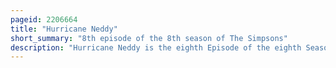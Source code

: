 ```yaml
---
pageid: 2206664
title: "Hurricane Neddy"
short_summary: "8th episode of the 8th season of The Simpsons"
description: "Hurricane Neddy is the eighth Episode of the eighth Season of american animated Television Series the Simpsons. The Episode was broadcast on the Fox Network in the united States on December 29 1996. It was written by Steve Young, directed by Bob Anderson, and features a Cameo by Jon Lovitz as Jay Sherman from the Critic. In the Episode a violent Hurricane Strikes springfield. The only House destroyed Belongs to ned Flanders by Pure Chance. As a Result, Ned begins to lose his Faith in God and the Townspeople around him, especially Homer, leading him to a nervous Breakdown."
---
```

